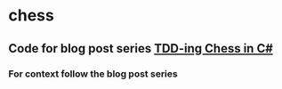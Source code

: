 # chess

## Code for blog post series [TDD-ing Chess in C#](https://www.egill.rocks/blog/tdd-chess/part1-csharp)

### For context follow the blog post series